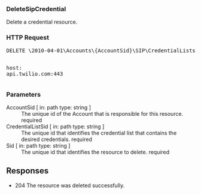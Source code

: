 <!DOCTYPE html><html><head><title></title><link rel="stylesheet" href="../OpenApi.css"/><meta charset="utf-8"/><meta name="viewport" content="width=device-width, initial-scale=1"/></head><body><article><section  class="requestOverview"><h1  class="requestSummary">DeleteSipCredential</h1><p  class="requestDescription">Delete a credential resource.</p></section><section  class="http"><h3>HTTP Request</h3><pre  class="httpExample"><span  class="requestLine">DELETE</span> <span  class="httpTarget">\2010-04-01\Accounts\{AccountSid}\SIP\CredentialLists\{CredentialListSid}\Credentials\{Sid}.json</span> <span  class="httpVersion">HTTP/1.1</span>
<span  class="headerLine">host</span>: <span  class="headerValue">api.twilio.com:443</span>
</pre></section><dl  class="parameters"><h3>Parameters</h3><dt  class="parameter"><span  class="parameterName">AccountSid</span> [ in: <span  class="parameterLocation">path</span> type: <span  class="parameterType">string</span> ]</dt><dd  class="parameter"><span  class="parameterDescription">The unique id of the Account that is responsible for this resource.</span> <span  class="parameterRequired">required</span></dd><dt  class="parameter"><span  class="parameterName">CredentialListSid</span> [ in: <span  class="parameterLocation">path</span> type: <span  class="parameterType">string</span> ]</dt><dd  class="parameter"><span  class="parameterDescription">The unique id that identifies the credential list that contains the desired credentials.</span> <span  class="parameterRequired">required</span></dd><dt  class="parameter"><span  class="parameterName">Sid</span> [ in: <span  class="parameterLocation">path</span> type: <span  class="parameterType">string</span> ]</dt><dd  class="parameter"><span  class="parameterDescription">The unique id that identifies the resource to delete.</span> <span  class="parameterRequired">required</span></dd></dl><section  class="responses"><h2>Responses</h2><ul  class="responses"><li  class="response"><span  class="statusLine">204</span> <span  class="statusDescription">The resource was deleted successfully.</span></li></ul></section></article></body></html>